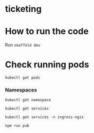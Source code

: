 # ticketing

# How to run the code

Run `skaffold dev`

# Check running pods

`kubectl get pods`

### Namespaces

`kubectl get namespace`

`kubectl get services`

`kubectl get services -n ingress-ngix`

`npm run pub`

